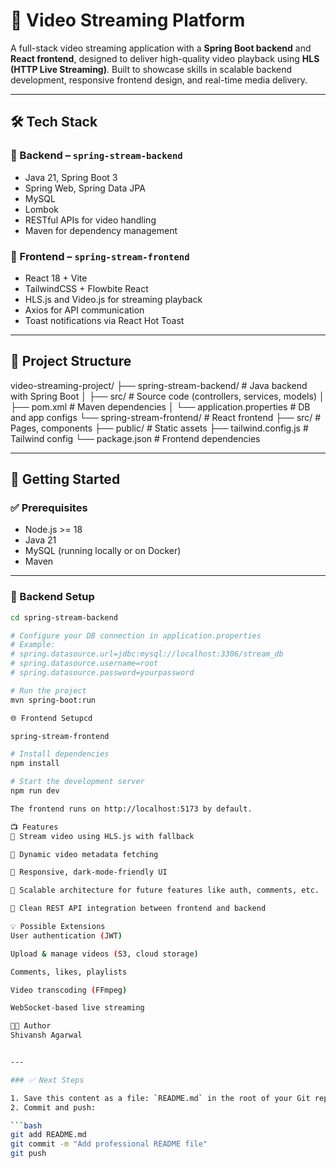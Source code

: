 # 🎥 Video Streaming Platform

A full-stack video streaming application with a **Spring Boot backend** and **React frontend**, designed to deliver high-quality video playback using **HLS (HTTP Live Streaming)**. Built to showcase skills in scalable backend development, responsive frontend design, and real-time media delivery.

---

## 🛠️ Tech Stack

### 🔹 Backend – `spring-stream-backend`
- Java 21, Spring Boot 3
- Spring Web, Spring Data JPA
- MySQL
- Lombok
- RESTful APIs for video handling
- Maven for dependency management

### 🔹 Frontend – `spring-stream-frontend`
- React 18 + Vite
- TailwindCSS + Flowbite React
- HLS.js and Video.js for streaming playback
- Axios for API communication
- Toast notifications via React Hot Toast

---

## 📁 Project Structure

video-streaming-project/
├── spring-stream-backend/ # Java backend with Spring Boot
│ ├── src/ # Source code (controllers, services, models)
│ ├── pom.xml # Maven dependencies
│ └── application.properties # DB and app configs
└── spring-stream-frontend/ # React frontend
├── src/ # Pages, components
├── public/ # Static assets
├── tailwind.config.js # Tailwind config
└── package.json # Frontend dependencies


---

## 🚀 Getting Started

### ✅ Prerequisites
- Node.js >= 18
- Java 21
- MySQL (running locally or on Docker)
- Maven

---

### 🔧 Backend Setup

```bash
cd spring-stream-backend

# Configure your DB connection in application.properties
# Example:
# spring.datasource.url=jdbc:mysql://localhost:3306/stream_db
# spring.datasource.username=root
# spring.datasource.password=yourpassword

# Run the project
mvn spring-boot:run

🌐 Frontend Setupcd 

spring-stream-frontend

# Install dependencies
npm install

# Start the development server
npm run dev

The frontend runs on http://localhost:5173 by default.

📺 Features
🔄 Stream video using HLS.js with fallback

🧠 Dynamic video metadata fetching

🌙 Responsive, dark-mode-friendly UI

🔐 Scalable architecture for future features like auth, comments, etc.

📡 Clean REST API integration between frontend and backend

💡 Possible Extensions
User authentication (JWT)

Upload & manage videos (S3, cloud storage)

Comments, likes, playlists

Video transcoding (FFmpeg)

WebSocket-based live streaming

👨‍💻 Author
Shivansh Agarwal


---

### ✅ Next Steps

1. Save this content as a file: `README.md` in the root of your Git repo (`video-streaming-project/`).
2. Commit and push:

```bash
git add README.md
git commit -m "Add professional README file"
git push
